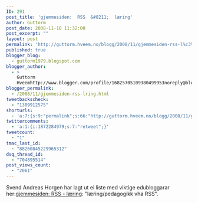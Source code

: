 ```yaml
---
ID: 291
post_title: 'gjemmesiden:  RSS  &#8211;  læring'
author: Guttorm
post_date: 2008-11-10 11:32:00
post_excerpt: ""
layout: post
permalink: 'http://guttorm.hveem.no/blogg/2008/11/gjemmesiden-rss-l%c3%a6ring/'
published: true
blogger_blog:
  - guttorm1979.blogspot.com
blogger_author:
  - >
    Guttorm
    Hveemhttp://www.blogger.com/profile/16825705109380499953noreply@blogger.com
blogger_permalink:
  - /2008/11/gjemmesiden-rss-lring.html
tweetbackscheck:
  - "1309912575"
shorturls:
  - 'a:7:{s:9:"permalink";s:66:"http://guttorm.hveem.no/blogg/2008/11/gjemmesiden-rss-l%c3%a6ring/";s:7:"tinyurl";s:25:"http://tinyurl.com/cpkcns";s:4:"isgd";s:17:"http://is.gd/gUWz";s:5:"bitly";s:18:"http://bit.ly/c7gB";s:5:"snipr";s:22:"http://snipr.com/akr2o";s:5:"snurl";s:22:"http://snurl.com/akr2o";s:7:"snipurl";s:24:"http://snipurl.com/akr2o";}'
twittercomments:
  - 'a:1:{i:1872284979;s:7:"retweet";}'
tweetcount:
  - "1"
tmac_last_id:
  - "88260845229965312"
dsq_thread_id:
  - "704895514"
post_views_count:
  - "2061"
---
```

Svend Andreas Horgen har lagt ut ei liste med viktige edubloggarar her:<a href="http://gjemmesiden.blogspot.com/2008/11/rss-lring.html">gjemmesiden: RSS - læring</a>: "læring/pedagogikk vha RSS".